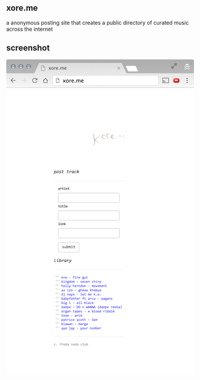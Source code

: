 ## xore.me

a anonymous posting site that creates a public directory of curated music across the internet

## screenshot

![screenshot](https://github.com/fredanada/xore.me/raw/master/public/screenshot.png)
